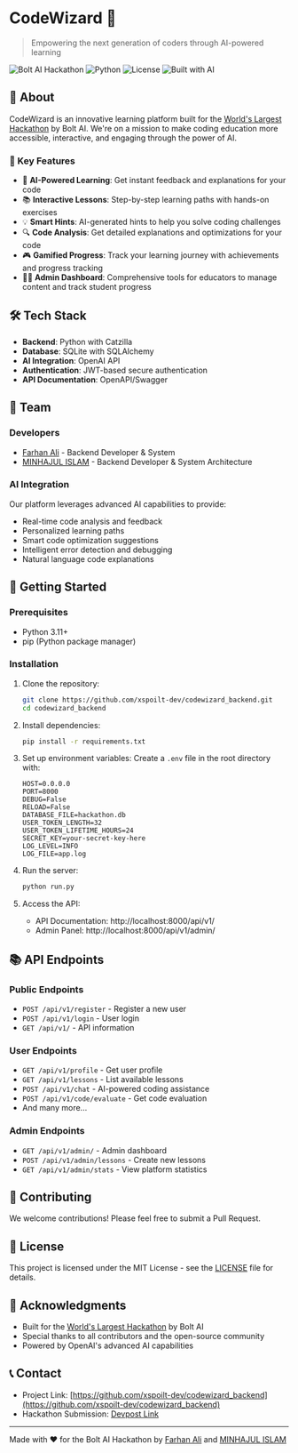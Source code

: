 # CodeWizard 🚀

> Empowering the next generation of coders through AI-powered learning

![Bolt AI Hackathon](https://img.shields.io/badge/Bolt%20AI-Hackathon-blue)
![Python](https://img.shields.io/badge/Python-3.11+-blue)
![License](https://img.shields.io/badge/License-MIT-green)
![Built with AI](https://img.shields.io/badge/Built%20with-AI-orange)

## 🌟 About

CodeWizard is an innovative learning platform built for the [World's Largest Hackathon](https://worldslargesthackathon.devpost.com/) by Bolt AI. We're on a mission to make coding education more accessible, interactive, and engaging through the power of AI.

### 🎯 Key Features

- 🤖 **AI-Powered Learning**: Get instant feedback and explanations for your code
- 📚 **Interactive Lessons**: Step-by-step learning paths with hands-on exercises
- 💡 **Smart Hints**: AI-generated hints to help you solve coding challenges
- 🔍 **Code Analysis**: Get detailed explanations and optimizations for your code
- 🎮 **Gamified Progress**: Track your learning journey with achievements and progress tracking
- 👨‍🏫 **Admin Dashboard**: Comprehensive tools for educators to manage content and track student progress

## 🛠️ Tech Stack

- **Backend**: Python with Catzilla 
- **Database**: SQLite with SQLAlchemy
- **AI Integration**: OpenAI API
- **Authentication**: JWT-based secure authentication
- **API Documentation**: OpenAPI/Swagger

## 👥 Team

### Developers
- [Farhan Ali](https://github.com/farhaanaliii) - Backend Developer & System
- [MINHAJUL ISLAM](https://github.com/xspoilt-dev) - Backend Developer & System Architecture

### AI Integration
Our platform leverages advanced AI capabilities to provide:
- Real-time code analysis and feedback
- Personalized learning paths
- Smart code optimization suggestions
- Intelligent error detection and debugging
- Natural language code explanations

## 🚀 Getting Started

### Prerequisites

- Python 3.11+
- pip (Python package manager)

### Installation

1. Clone the repository:
   ```bash
   git clone https://github.com/xspoilt-dev/codewizard_backend.git
   cd codewizard_backend
   ```

2. Install dependencies:
   ```bash
   pip install -r requirements.txt
   ```

3. Set up environment variables:
   Create a `.env` file in the root directory with:
   ```
   HOST=0.0.0.0
   PORT=8000
   DEBUG=False
   RELOAD=False
   DATABASE_FILE=hackathon.db
   USER_TOKEN_LENGTH=32
   USER_TOKEN_LIFETIME_HOURS=24
   SECRET_KEY=your-secret-key-here
   LOG_LEVEL=INFO
   LOG_FILE=app.log
   ```

4. Run the server:
   ```bash
   python run.py
   ```

5. Access the API:
   - API Documentation: http://localhost:8000/api/v1/
   - Admin Panel: http://localhost:8000/api/v1/admin/

## 📚 API Endpoints

### Public Endpoints
- `POST /api/v1/register` - Register a new user
- `POST /api/v1/login` - User login
- `GET /api/v1/` - API information

### User Endpoints
- `GET /api/v1/profile` - Get user profile
- `GET /api/v1/lessons` - List available lessons
- `POST /api/v1/chat` - AI-powered coding assistance
- `POST /api/v1/code/evaluate` - Get code evaluation
- And many more...

### Admin Endpoints
- `GET /api/v1/admin/` - Admin dashboard
- `POST /api/v1/admin/lessons` - Create new lessons
- `GET /api/v1/admin/stats` - View platform statistics

## 🤝 Contributing

We welcome contributions! Please feel free to submit a Pull Request.

## 📝 License

This project is licensed under the MIT License - see the [LICENSE](LICENSE) file for details.

## 🙏 Acknowledgments

- Built for the [World's Largest Hackathon](https://worldslargesthackathon.devpost.com/) by Bolt AI
- Special thanks to all contributors and the open-source community
- Powered by OpenAI's advanced AI capabilities

## 📞 Contact

- Project Link: [https://github.com/xspoilt-dev/codewizard_backend](https://github.com/xspoilt-dev/codewizard_backend)
- Hackathon Submission: [Devpost Link](#)

---

Made with ❤️ for the Bolt AI Hackathon by [Farhan Ali](https://github.com/farhaanaliii) and [MINHAJUL ISLAM](https://github.com/xspoilt-dev) 
